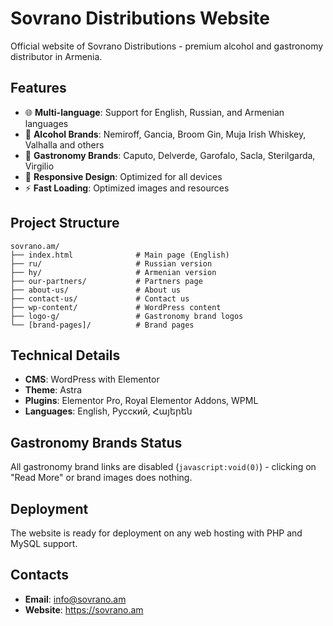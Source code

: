 # Sovrano Distributions Website

Official website of Sovrano Distributions - premium alcohol and gastronomy distributor in Armenia.

## Features

- 🌐 **Multi-language**: Support for English, Russian, and Armenian languages
- 🍷 **Alcohol Brands**: Nemiroff, Gancia, Broom Gin, Muja Irish Whiskey, Valhalla and others
- 🍫 **Gastronomy Brands**: Caputo, Delverde, Garofalo, Sacla, Sterilgarda, Virgilio
- 📱 **Responsive Design**: Optimized for all devices
- ⚡ **Fast Loading**: Optimized images and resources

## Project Structure

```
sovrano.am/
├── index.html              # Main page (English)
├── ru/                     # Russian version
├── hy/                     # Armenian version
├── our-partners/           # Partners page
├── about-us/               # About us
├── contact-us/             # Contact us
├── wp-content/             # WordPress content
├── logo-g/                 # Gastronomy brand logos
└── [brand-pages]/          # Brand pages
```

## Technical Details

- **CMS**: WordPress with Elementor
- **Theme**: Astra
- **Plugins**: Elementor Pro, Royal Elementor Addons, WPML
- **Languages**: English, Русский, Հայերեն

## Gastronomy Brands Status

All gastronomy brand links are disabled (`javascript:void(0)`) - clicking on "Read More" or brand images does nothing.

## Deployment

The website is ready for deployment on any web hosting with PHP and MySQL support.

## Contacts

- **Email**: info@sovrano.am
- **Website**: https://sovrano.am
